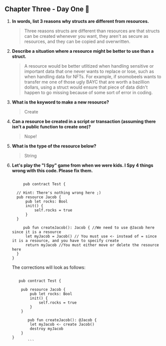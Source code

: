 ## Chapter Three - Day One 🧠

<ol>
 <li><b>In words, list 3 reasons why structs are different from resources.
</b>
   <blockquote>Three reasons structs are different than resources are that structs can be created whenever you want, they aren't as secure as resources, and they can be copied and overwritten.</blockquote>
     
<li><b>Describe a situation where a resource might be better to use than a struct.</b>
       <blockquote>A resource would be better utlitized when handling sensitive or important data that one never wants to replace or lose, such as when handling data for NFTs. For example, if snomobeels wants to transfer me one of those ugly BAYC that are worth a bazillion dollars, using a struct would ensure that piece of data didn't happen to go missing because of some sort of error in coding.</blockquote>
     <li><b>What is the keyword to make a new resource?</b>
       <blockquote>Create</blockquote>
          <li><b>Can a resource be created in a script or transaction (assuming there isn't a public function to create one)?</b>
       <blockquote>Nope!</blockquote>
                  <li><b>What is the type of the resource below?</b>
       <blockquote>String</blockquote>
     <li><b>Let's play the "I Spy" game from when we were kids. I Spy 4 things wrong with this code. Please fix them.</b>
       
  ```Cadence 
 
       pub contract Test {

    // Hint: There's nothing wrong here ;)
    pub resource Jacob {
        pub let rocks: Bool
        init() {
            self.rocks = true
        }
    }

       pub fun createJacob(): Jacob { //We need to use @Jacob here since it is a resource
        let myJacob = Jacob() // You must use <- instead of = since it is a resource, and you have to specify create
        return myJacob //You must either move or delete the resource here
    }
}
```

The corrections will look as follows:
                                                 
```Cadence

   pub contract Test {

    pub resource Jacob {
        pub let rocks: Bool
        init() {
            self.rocks = true
        }
    }

       pub fun createJacob(): @Jacob { 
        let myJacob <- create Jacob() 
        destroy myJacob 
    }
}
       ```
